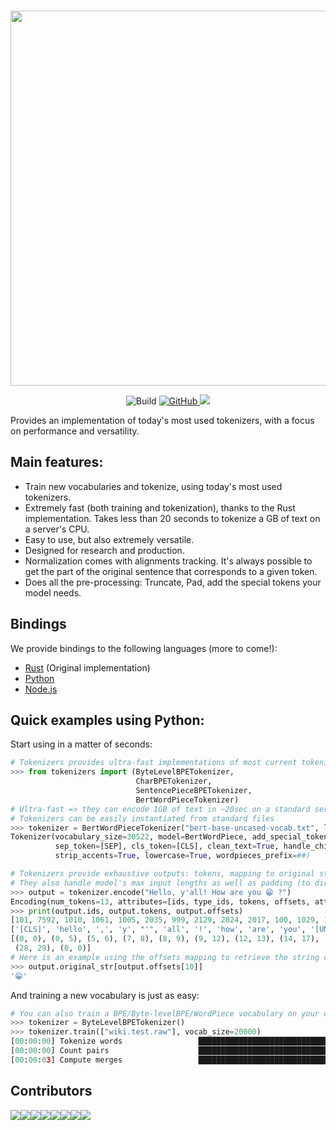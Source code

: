 <p align="center">
    <br>
    <img src="https://huggingface.co/landing/assets/tokenizers/tokenizers-logo.png" width="600"/>
    <br>
<p>
<p align="center">
    <img alt="Build" src="https://github.com/huggingface/tokenizers/workflows/Rust/badge.svg">
    <a href="https://github.com/huggingface/tokenizers/blob/master/LICENSE">
        <img alt="GitHub" src="https://img.shields.io/github/license/huggingface/tokenizers.svg?color=blue&cachedrop">
    </a>
    </a>
    <a href="https://pepy.tech/project/tokenizers/week">
        <img src="https://pepy.tech/badge/tokenizers/week" />
    </a>
</p>

Provides an implementation of today's most used tokenizers, with a focus on performance and
versatility.

## Main features:

 - Train new vocabularies and tokenize, using today's most used tokenizers.
 - Extremely fast (both training and tokenization), thanks to the Rust implementation. Takes
   less than 20 seconds to tokenize a GB of text on a server's CPU.
 - Easy to use, but also extremely versatile.
 - Designed for research and production.
 - Normalization comes with alignments tracking. It's always possible to get the part of the
   original sentence that corresponds to a given token.
 - Does all the pre-processing: Truncate, Pad, add the special tokens your model needs.

## Bindings

We provide bindings to the following languages (more to come!):
  - [Rust](https://github.com/huggingface/tokenizers/tree/master/tokenizers) (Original implementation)
  - [Python](https://github.com/huggingface/tokenizers/tree/master/bindings/python)
  - [Node.js](https://github.com/huggingface/tokenizers/tree/master/bindings/node)
 
## Quick examples using Python:

Start using in a matter of seconds:

```python
# Tokenizers provides ultra-fast implementations of most current tokenizers:
>>> from tokenizers import (ByteLevelBPETokenizer,
                            CharBPETokenizer,
                            SentencePieceBPETokenizer,
                            BertWordPieceTokenizer)
# Ultra-fast => they can encode 1GB of text in ~20sec on a standard server's CPU
# Tokenizers can be easily instantiated from standard files
>>> tokenizer = BertWordPieceTokenizer("bert-base-uncased-vocab.txt", lowercase=True)
Tokenizer(vocabulary_size=30522, model=BertWordPiece, add_special_tokens=True, unk_token=[UNK], 
          sep_token=[SEP], cls_token=[CLS], clean_text=True, handle_chinese_chars=True, 
          strip_accents=True, lowercase=True, wordpieces_prefix=##)

# Tokenizers provide exhaustive outputs: tokens, mapping to original string, attention/special token masks.
# They also handle model's max input lengths as well as padding (to directly encode in padded batches)
>>> output = tokenizer.encode("Hello, y'all! How are you 😁 ?")
Encoding(num_tokens=13, attributes=[ids, type_ids, tokens, offsets, attention_mask, special_tokens_mask, overflowing, original_str, normalized_str])
>>> print(output.ids, output.tokens, output.offsets)
[101, 7592, 1010, 1061, 1005, 2035, 999, 2129, 2024, 2017, 100, 1029, 102]
['[CLS]', 'hello', ',', 'y', "'", 'all', '!', 'how', 'are', 'you', '[UNK]', '?', '[SEP]']
[(0, 0), (0, 5), (5, 6), (7, 8), (8, 9), (9, 12), (12, 13), (14, 17), (18, 21), (22, 25), (26, 27),
 (28, 29), (0, 0)]
# Here is an example using the offsets mapping to retrieve the string corresponding to the 10th token:
>>> output.original_str[output.offsets[10]]
'😁'
```

And training a new vocabulary is just as easy:

```python
# You can also train a BPE/Byte-levelBPE/WordPiece vocabulary on your own files
>>> tokenizer = ByteLevelBPETokenizer()
>>> tokenizer.train(["wiki.test.raw"], vocab_size=20000)
[00:00:00] Tokenize words                 ████████████████████████████████████████   20993/20993
[00:00:00] Count pairs                    ████████████████████████████████████████   20993/20993
[00:00:03] Compute merges                 ████████████████████████████████████████   19375/19375
```
 
## Contributors
  
[![](https://sourcerer.io/fame/clmnt/huggingface/tokenizers/images/0)](https://sourcerer.io/fame/clmnt/huggingface/tokenizers/links/0)[![](https://sourcerer.io/fame/clmnt/huggingface/tokenizers/images/1)](https://sourcerer.io/fame/clmnt/huggingface/tokenizers/links/1)[![](https://sourcerer.io/fame/clmnt/huggingface/tokenizers/images/2)](https://sourcerer.io/fame/clmnt/huggingface/tokenizers/links/2)[![](https://sourcerer.io/fame/clmnt/huggingface/tokenizers/images/3)](https://sourcerer.io/fame/clmnt/huggingface/tokenizers/links/3)[![](https://sourcerer.io/fame/clmnt/huggingface/tokenizers/images/4)](https://sourcerer.io/fame/clmnt/huggingface/tokenizers/links/4)[![](https://sourcerer.io/fame/clmnt/huggingface/tokenizers/images/5)](https://sourcerer.io/fame/clmnt/huggingface/tokenizers/links/5)[![](https://sourcerer.io/fame/clmnt/huggingface/tokenizers/images/6)](https://sourcerer.io/fame/clmnt/huggingface/tokenizers/links/6)[![](https://sourcerer.io/fame/clmnt/huggingface/tokenizers/images/7)](https://sourcerer.io/fame/clmnt/huggingface/tokenizers/links/7)

